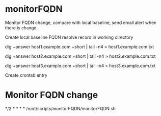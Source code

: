 # monitorFQDN
Monitor FQDN change, compare with local baseline, send email alert when there is change.


Create local baseline FQDN resolve record in working directory

dig +answer host1.example.com +short | tail -n4 > host1.example.com.txt

dig +answer host2.example.com +short | tail -n4 > host2.example.com.txt

dig +answer host3.example.com +short | tail -n4 > host3.example.com.txt


Create crontab entry

# Monitor FQDN change

*/2 * * * * /root/scripts/monitorFQDN/monitorFQDN.sh
